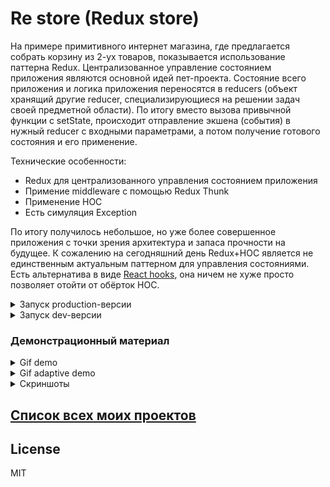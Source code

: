 # Re store (Redux store)

На примере примитивного интернет магазина, где предлагается собрать корзину из 2-ух товаров, показывается использование паттерна Redux. Централизованное управление состоянием приложения являются основной идей пет-проекта. Состояние всего приложения и логика приложения переносятся в reducers (объект хранящий другие reducer, специализирующиеся на решении задач своей предметной области). По итогу вместо вызова привычной функции с setState, происходит отправление экшена (события) в нужный reducer с входными параметрами, а потом получение готового состояния и его применение.

Технические особенности:

- Redux для централизованного управления состоянием приложения
- Примение middleware с помощью Redux Thunk
- Применение HOC
- Есть симуляция Exception 

По итогу получилось небольшое, но уже более совершенное приложения с точки  зрения архитектура и запаса прочности на будущее. К сожалению на сегодняшний день Redux+HOC является не единственным актуальным паттерном для управления состояниями. Есть альтернатива в виде [React hooks][ReactHooks], она ничем не хуже просто позволяет отойти от обёрток HOC. 

<details>
  <summary>Запуск production-версии</summary>
   
   ```bash
   npm install && npm run build && npm install -g serve && serve -s build
   ```
   
   Откройте в браузере [localhost:5000][LocalhostProduction] и наслаждайтесь.
</details>

<details>
  <summary>Запуск dev-версии</summary>
    
    ```bash
       npm install && npm run start
    ```
    
   Откройте в браузере [localhost:3000][LocalhostDev] и наслаждайтесь.
</details>

### Демонстрационный материал


 <details>
  <summary>Gif demo</summary>
  
  ![demo][Demo]
 </details> 

 <details>
  <summary>Gif adaptive demo</summary>
  
  ![adaptive demo][AdaptiveDemo]
 </details> 
 
  <details>
  <summary>Скриншоты</summary>
  
  ![screen 1][Screen1]
  ![screen 2][Screen2]
  ![screen 3][Screen3]
  ![screen 4][Screen4]
  ![screen 5][Screen5]
  ![screen 6][Screen6]
  ![screen 7][Screen7]
 </details> 
 
## [Список всех моих проектов][ListAllMyProject]

License
----
MIT

[ListAllMyProject]:<https://github.com/iebrosalin/all_public_projects>

[ReactHooks]:<https://github.com/iebrosalin/public_web/blob/frontend/react/bura/hooks/README.md>

[LocalhostDev]:<http://localhost:3000>
[LocalhostProduction]:<http://localhost:5000>

[Demo]:<https://github.com/iebrosalin/public_web/blob/frontend/react/bura/re-store/descriptions/gif/demo.gif>
[AdaptiveDemo]:<https://github.com/iebrosalin/public_web/blob/frontend/react/bura/re-store/descriptions/gif/adaptive_demo.gif>

[Screen1]:<https://github.com/iebrosalin/public_web/blob/frontend/react/bura/re-store/descriptions/screens/1.png>
[Screen2]:<https://github.com/iebrosalin/public_web/blob/frontend/react/bura/re-store/descriptions/screens/2.png>
[Screen3]:<https://github.com/iebrosalin/public_web/blob/frontend/react/bura/re-store/descriptions/screens/3.png>
[Screen4]:<https://github.com/iebrosalin/public_web/blob/frontend/react/bura/re-store/descriptions/screens/4.png>
[Screen5]:<https://github.com/iebrosalin/public_web/blob/frontend/react/bura/re-store/descriptions/screens/5.png>
[Screen6]:<https://github.com/iebrosalin/public_web/blob/frontend/react/bura/re-store/descriptions/screens/6.png>
[Screen7]:<https://github.com/iebrosalin/public_web/blob/frontend/react/bura/re-store/descriptions/screens/7.png>
